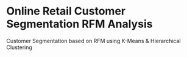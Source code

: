 # Online Retail Customer Segmentation RFM Analysis
Customer Segmentation based on RFM using  K-Means & Hierarchical Clustering